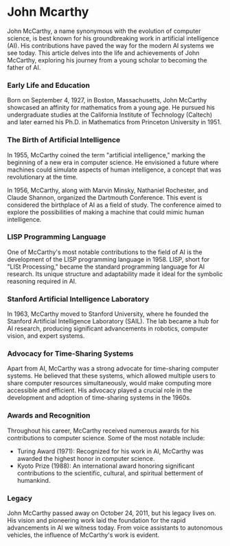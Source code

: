 # John Mcarthy

John McCarthy, a name synonymous with the evolution of computer science, is best known for his groundbreaking work in artificial intelligence (AI). His contributions have paved the way for the modern AI systems we see today. This article delves into the life and achievements of John McCarthy, exploring his journey from a young scholar to becoming the father of AI.

### **Early Life and Education**

Born on September 4, 1927, in Boston, Massachusetts, John McCarthy showcased an affinity for mathematics from a young age. He pursued his undergraduate studies at the California Institute of Technology (Caltech) and later earned his Ph.D. in Mathematics from Princeton University in 1951.

### **The Birth of Artificial Intelligence**

In 1955, McCarthy coined the term "artificial intelligence," marking the beginning of a new era in computer science. He envisioned a future where machines could simulate aspects of human intelligence, a concept that was revolutionary at the time.

In 1956, McCarthy, along with Marvin Minsky, Nathaniel Rochester, and Claude Shannon, organized the Dartmouth Conference. This event is considered the birthplace of AI as a field of study. The conference aimed to explore the possibilities of making a machine that could mimic human intelligence.

### **LISP Programming Language**

One of McCarthy's most notable contributions to the field of AI is the development of the LISP programming language in 1958. LISP, short for "LISt Processing," became the standard programming language for AI research. Its unique structure and adaptability made it ideal for the symbolic reasoning required in AI.

### **Stanford Artificial Intelligence Laboratory**

In 1963, McCarthy moved to Stanford University, where he founded the Stanford Artificial Intelligence Laboratory (SAIL). The lab became a hub for AI research, producing significant advancements in robotics, computer vision, and expert systems.

### **Advocacy for Time-Sharing Systems**

Apart from AI, McCarthy was a strong advocate for time-sharing computer systems. He believed that these systems, which allowed multiple users to share computer resources simultaneously, would make computing more accessible and efficient. His advocacy played a crucial role in the development and adoption of time-sharing systems in the 1960s.

### **Awards and Recognition**

Throughout his career, McCarthy received numerous awards for his contributions to computer science. Some of the most notable include:

- Turing Award (1971): Recognized for his work in AI, McCarthy was awarded the highest honor in computer science.
- Kyoto Prize (1988): An international award honoring significant contributions to the scientific, cultural, and spiritual betterment of humankind.

### **Legacy**

John McCarthy passed away on October 24, 2011, but his legacy lives on. His vision and pioneering work laid the foundation for the rapid advancements in AI we witness today. From voice assistants to autonomous vehicles, the influence of McCarthy's work is evident.

